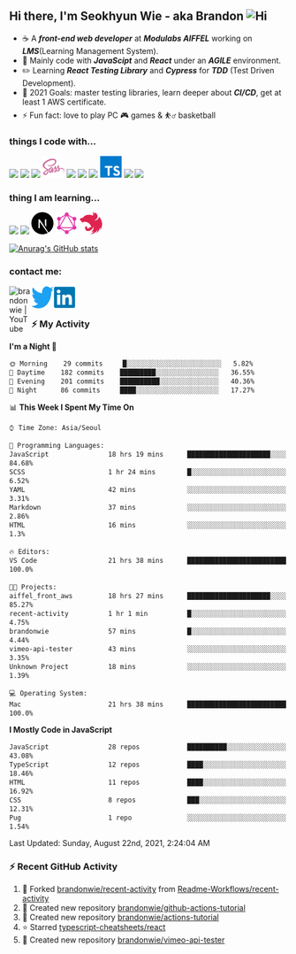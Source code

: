 ## Hi there, I'm Seokhyun Wie - aka Brandon <img src='https://qpluspicture.oss-cn-beijing.aliyuncs.com/6LjjQA/Hi.gif' alt='Hi' width="24"/>

- ☕ A _**front-end web developer**_ at _**Modulabs AIFFEL**_ working on _**LMS**_(Learning Management System).
- 🔄 Mainly code with _**JavaScipt**_ and _**React**_ under an _**AGILE**_ environment.
- ✏️ Learning _**React Testing Library**_ and _**Cypress**_ for _**TDD**_ (Test Driven Development).
- 🎯 2021 Goals: master testing libraries, learn deeper about _**CI/CD**_, get at least 1 AWS certificate.
- ⚡ Fun fact: love to play PC 🎮 games️ \& ⛹️‍♂️ basketball

### things I code with...

<img src="https://cdn.jsdelivr.net/gh/devicons/devicon/icons/vscode/vscode-original.svg" width="40px"> <img src="https://cdn.jsdelivr.net/gh/devicons/devicon@latest/icons/javascript/javascript-original.svg" width="40px"> <img src="https://cdn.jsdelivr.net/gh/devicons/devicon@latest/icons/react/react-original.svg" width="40px"> <img src="https://raw.githubusercontent.com/devicons/devicon/master/icons/sass/sass-original.svg" width="40px"> <img src="https://cdn.jsdelivr.net/gh/devicons/devicon@latest/icons/git/git-original.svg" width="40px"> <img src="https://cdn.jsdelivr.net/gh/devicons/devicon/icons/github/github-original.svg" width="40px"> <img src="https://cdn.jsdelivr.net/gh/devicons/devicon/icons/amazonwebservices/amazonwebservices-original.svg" width="40px"> <img src="https://raw.githubusercontent.com/devicons/devicon/master/icons/typescript/typescript-original.svg" width="40px"> <img src="https://cdn.jsdelivr.net/gh/devicons/devicon@latest/icons/mongodb/mongodb-original.svg" width="40px"> <img src="https://cdn.jsdelivr.net/gh/devicons/devicon@latest/icons/nodejs/nodejs-plain.svg" width="40px">

### thing I am learning...

<img src="https://cdn.jsdelivr.net/gh/devicons/devicon/icons/jest/jest-plain.svg" width="40px"> <img src="https://icons-for-free.com/iconfiles/png/512/cypress-1324440144114984250.png" width="40px"> <img src="https://raw.githubusercontent.com/devicons/devicon/master/icons/nextjs/nextjs-original.svg" width="40px"> <img src="https://raw.githubusercontent.com/devicons/devicon/master/icons/graphql/graphql-plain.svg" width="40px"> <img src="https://raw.githubusercontent.com/devicons/devicon/master/icons/nestjs/nestjs-plain.svg" width="40px">

<!-- GitHub Stats -->

[![Anurag's GitHub stats](https://github-readme-stats.vercel.app/api?username=brandonwie&show_icons=true&title_color=ffc857&icon_color=8ac926&text_color=daf7dc&bg_color=151515&hide=stars&custom_title=Brandon's GitHub Stats)](https://github.com/anuraghazra/github-readme-stats)

### contact me:

[<img align="left" alt="brandonwie | YouTube" width="40px" src="https://iconape.com/wp-content/png_logo_vector/youtube-social-white-squircle.png" />][youtube] [<img align="left" alt="brandonwie | Twitter" width="40px" src="https://raw.githubusercontent.com/devicons/devicon/master/icons/twitter/twitter-original.svg" />][twitter] [<img align="left" alt="brandonwie | LinkedIn" width="40px" src="https://raw.githubusercontent.com/devicons/devicon/master/icons/linkedin/linkedin-original.svg" />][linkedin]

<br />
<br />

### ⚡ My Activity

<!--START_SECTION:waka-->
**I'm a Night 🦉** 

```text
🌞 Morning    29 commits     █░░░░░░░░░░░░░░░░░░░░░░░░   5.82% 
🌆 Daytime    182 commits    █████████░░░░░░░░░░░░░░░░   36.55% 
🌃 Evening    201 commits    ██████████░░░░░░░░░░░░░░░   40.36% 
🌙 Night      86 commits     ████░░░░░░░░░░░░░░░░░░░░░   17.27%

```


📊 **This Week I Spent My Time On** 

```text
⌚︎ Time Zone: Asia/Seoul

💬 Programming Languages: 
JavaScript               18 hrs 19 mins      █████████████████████░░░░   84.68% 
SCSS                     1 hr 24 mins        █░░░░░░░░░░░░░░░░░░░░░░░░   6.52% 
YAML                     42 mins             ░░░░░░░░░░░░░░░░░░░░░░░░░   3.31% 
Markdown                 37 mins             ░░░░░░░░░░░░░░░░░░░░░░░░░   2.86% 
HTML                     16 mins             ░░░░░░░░░░░░░░░░░░░░░░░░░   1.3%

🔥 Editors: 
VS Code                  21 hrs 38 mins      █████████████████████████   100.0%

🐱‍💻 Projects: 
aiffel_front_aws         18 hrs 27 mins      █████████████████████░░░░   85.27% 
recent-activity          1 hr 1 min          █░░░░░░░░░░░░░░░░░░░░░░░░   4.75% 
brandonwie               57 mins             █░░░░░░░░░░░░░░░░░░░░░░░░   4.44% 
vimeo-api-tester         43 mins             ░░░░░░░░░░░░░░░░░░░░░░░░░   3.35% 
Unknown Project          18 mins             ░░░░░░░░░░░░░░░░░░░░░░░░░   1.39%

💻 Operating System: 
Mac                      21 hrs 38 mins      █████████████████████████   100.0%

```

**I Mostly Code in JavaScript** 

```text
JavaScript               28 repos            ██████████░░░░░░░░░░░░░░░   43.08% 
TypeScript               12 repos            ████░░░░░░░░░░░░░░░░░░░░░   18.46% 
HTML                     11 repos            ████░░░░░░░░░░░░░░░░░░░░░   16.92% 
CSS                      8 repos             ███░░░░░░░░░░░░░░░░░░░░░░   12.31% 
Pug                      1 repo              ░░░░░░░░░░░░░░░░░░░░░░░░░   1.54%

```



<!--END_SECTION:waka-->

<!--RECENT_ACTIVITY:last_update-->
Last Updated: Sunday, August 22nd, 2021, 2:24:04 AM
<!--RECENT_ACTIVITY:last_update_end-->

### ⚡ Recent GitHub Activity

<!--RECENT_ACTIVITY:start-->
1. 🔱 Forked [brandonwie/recent-activity](https://github.com/brandonwie/recent-activity) from [Readme-Workflows/recent-activity](https://github.com/Readme-Workflows/recent-activity)
2. 📔 Created new repository [brandonwie/github-actions-tutorial](https://github.com/brandonwie/github-actions-tutorial)
3. 📔 Created new repository [brandonwie/actions-tutorial](https://github.com/brandonwie/actions-tutorial)
4. ⭐ Starred [typescript-cheatsheets/react](https://github.com/typescript-cheatsheets/react)
5. 📔 Created new repository [brandonwie/vimeo-api-tester](https://github.com/brandonwie/vimeo-api-tester)
<!--RECENT_ACTIVITY:end-->

[youtube]: https://www.youtube.com/channel/UC7tk3UT7nn3cZNC2KBdb-4Q
[linkedin]: https://linkedin.com/in/brandonwie
[twitter]: https://twitter.com/brandonwie
